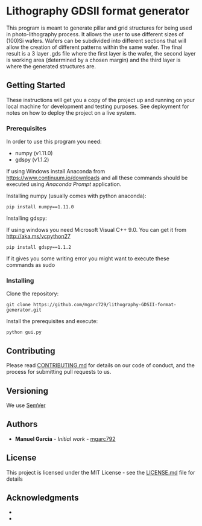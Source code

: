 # Lithography GDSII format generator

This program is meant to generate pillar and grid structures for being used in photo-lithography process. It allows the user to 
use different sizes of (100)Si wafers. Wafers can be subdivided into different sections that will allow the creation of different
patterns within the same wafer. The final result is a 3 layer .gds file where the first layer is the wafer, the second layer is 
working area (determined by a chosen margin) and the third layer is where the generated structures are.    


## Getting Started

These instructions will get you a copy of the project up and running on your local machine for development and testing purposes. See deployment for notes on how to deploy the project on a live system.

### Prerequisites

In order to use this program you need:

* numpy (v1.11.0)
* gdspy (v1.1.2)

If using Windows install Anaconda from https://www.continuum.io/downloads and all these commands should be executed using *Anaconda Prompt* application.

Installing numpy (usually comes with python anaconda):

```
pip install numpy==1.11.0 
```

Installing gdspy:

If using windows you need Microsoft Visual C++ 9.0. You can get it from http://aka.ms/vcpython27 

```
pip install gdspy==1.1.2
```

If it gives you some writing error you might want to execute these commands as sudo

### Installing

Clone the repository:

```
git clone https://github.com/mgarc729/lithography-GDSII-format-generator.git
```

Install the prerequisites and execute: 

```
python gui.py
```

## Contributing

Please read [CONTRIBUTING.md](https://github.com/mgarc729/lithography-GDSII-format-generator/blob/master/CONTRIBUTING.md) for details on our code of conduct, and the process for submitting pull requests to us.

## Versioning

We use [SemVer](http://semver.org/)  

## Authors

* **Manuel Garcia** - *Initial work* - [mgarc792](https://github.com/mgarc729)

## License

This project is licensed under the MIT License - see the [LICENSE.md](LICENSE.md) file for details

## Acknowledgments

* 
*
